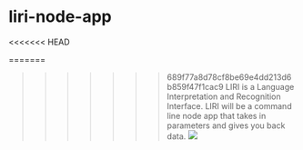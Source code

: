 # liri-node-app
<<<<<<< HEAD

=======
>>>>>>> 689f77a8d78cf8be69e4dd213d6b859f47f1cac9
LIRI is a Language Interpretation and Recognition Interface. LIRI will be a command line node app that takes in parameters and gives you back data.
![](preview_demo.gif)
